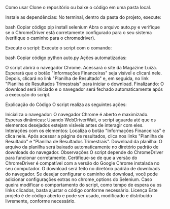 Como usar
Clone o repositório ou baixe o código em uma pasta local.

Instale as dependências: No terminal, dentro da pasta do projeto, execute:

bash
Copiar código
pip install selenium
Abra o arquivo auto.py e verifique se o ChromeDriver está corretamente configurado para o seu sistema (verifique o caminho para o chromedriver).

Execute o script: Execute o script com o comando:

bash
Copiar código
python auto.py
Ações automatizadas:

O script abrirá o navegador Chrome.
Acessará o site da Magazine Luiza.
Esperará que o botão "Informações Financeiras" seja visível e clicará nele.
Depois, clicará no link "Planilha de Resultado" e, em seguida, no link "Planilha de Resultados Trimestrais" para iniciar o download.
Finalizando: O download será iniciado e o navegador será fechado automaticamente após a execução do script.

Explicação do Código
O script realiza as seguintes ações:

Inicializa o navegador: O navegador Chrome é aberto e maximizado.
Esperas dinâmicas: Usando WebDriverWait, o script aguarda até que os elementos desejados estejam visíveis antes de interagir com eles.
Interações com os elementos:
Localiza o botão "Informações Financeiras" e clica nele.
Após acessar a página de resultados, clica nos links "Planilha de Resultado" e "Planilha de Resultados Trimestrais".
Download da planilha: O arquivo da planilha será baixado automaticamente no diretório padrão de downloads do navegador.
Observações
O script depende do ChromeDriver para funcionar corretamente. Certifique-se de que a versão do ChromeDriver é compatível com a versão do Google Chrome instalada no seu computador.
O download será feito no diretório padrão de downloads do navegador. Se desejar configurar o caminho de download, você pode adicionar configurações extras no chrome_options do Selenium.
Caso queira modificar o comportamento do script, como tempo de espera ou os links clicados, basta ajustar o código conforme necessário.
Licença
Este projeto é de código aberto e pode ser usado, modificado e distribuído livremente, conforme necessário.
